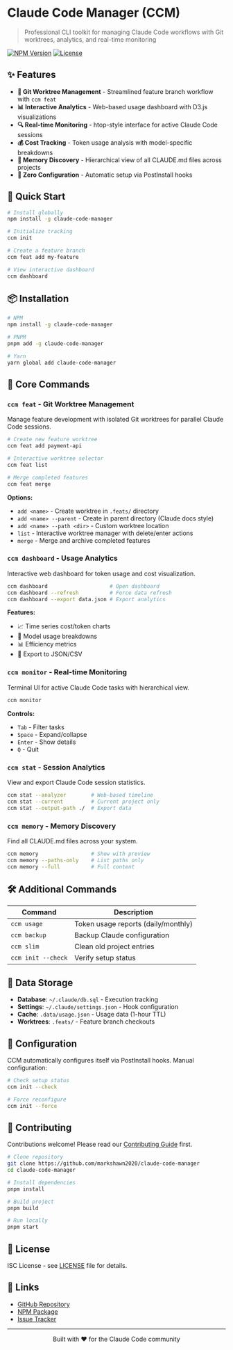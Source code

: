 # Claude Code Manager (CCM)

> Professional CLI toolkit for managing Claude Code workflows with Git worktrees, analytics, and real-time monitoring

[![NPM Version](https://img.shields.io/npm/v/claude-code-manager)](https://www.npmjs.com/package/claude-code-manager)
[![License](https://img.shields.io/npm/l/claude-code-manager)](LICENSE)

## ✨ Features

- **🌳 Git Worktree Management** - Streamlined feature branch workflow with `ccm feat`
- **📊 Interactive Analytics** - Web-based usage dashboard with D3.js visualizations
- **🔍 Real-time Monitoring** - htop-style interface for active Claude Code sessions
- **💰 Cost Tracking** - Token usage analysis with model-specific breakdowns
- **📝 Memory Discovery** - Hierarchical view of all CLAUDE.md files across projects
- **🚀 Zero Configuration** - Automatic setup via PostInstall hooks

## 🚀 Quick Start

```bash
# Install globally
npm install -g claude-code-manager

# Initialize tracking
ccm init

# Create a feature branch
ccm feat add my-feature

# View interactive dashboard
ccm dashboard
```

## 📦 Installation

```bash
# NPM
npm install -g claude-code-manager

# PNPM
pnpm add -g claude-code-manager

# Yarn
yarn global add claude-code-manager
```

## 🎯 Core Commands

### `ccm feat` - Git Worktree Management

Manage feature development with isolated Git worktrees for parallel Claude Code sessions.

```bash
# Create new feature worktree
ccm feat add payment-api

# Interactive worktree selector
ccm feat list

# Merge completed features
ccm feat merge
```

**Options:**
- `add <name>` - Create worktree in `.feats/` directory
- `add <name> --parent` - Create in parent directory (Claude docs style)
- `add <name> --path <dir>` - Custom worktree location
- `list` - Interactive worktree manager with delete/enter actions
- `merge` - Merge and archive completed features

### `ccm dashboard` - Usage Analytics

Interactive web dashboard for token usage and cost visualization.

```bash
ccm dashboard                    # Open dashboard
ccm dashboard --refresh          # Force data refresh
ccm dashboard --export data.json # Export analytics
```

**Features:**
- 📈 Time series cost/token charts
- 🥧 Model usage breakdowns
- 📊 Efficiency metrics
- 💾 Export to JSON/CSV

### `ccm monitor` - Real-time Monitoring

Terminal UI for active Claude Code tasks with hierarchical view.

```bash
ccm monitor
```

**Controls:**
- `Tab` - Filter tasks
- `Space` - Expand/collapse
- `Enter` - Show details
- `Q` - Quit

### `ccm stat` - Session Analytics

View and export Claude Code session statistics.

```bash
ccm stat --analyzer        # Web-based timeline
ccm stat --current         # Current project only
ccm stat --output-path ./  # Export data
```

### `ccm memory` - Memory Discovery

Find all CLAUDE.md files across your system.

```bash
ccm memory                 # Show with preview
ccm memory --paths-only    # List paths only
ccm memory --full          # Full content
```

## 🛠️ Additional Commands

| Command | Description |
|---------|-------------|
| `ccm usage` | Token usage reports (daily/monthly) |
| `ccm backup` | Backup Claude configuration |
| `ccm slim` | Clean old project entries |
| `ccm init --check` | Verify setup status |

## 📁 Data Storage

- **Database**: `~/.claude/db.sql` - Execution tracking
- **Settings**: `~/.claude/settings.json` - Hook configuration  
- **Cache**: `.data/usage.json` - Usage data (1-hour TTL)
- **Worktrees**: `.feats/` - Feature branch checkouts

## 🔧 Configuration

CCM automatically configures itself via PostInstall hooks. Manual configuration:

```bash
# Check setup status
ccm init --check

# Force reconfigure
ccm init --force
```

## 🤝 Contributing

Contributions welcome! Please read our [Contributing Guide](CONTRIBUTING.md) first.

```bash
# Clone repository
git clone https://github.com/markshawn2020/claude-code-manager
cd claude-code-manager

# Install dependencies
pnpm install

# Build project
pnpm build

# Run locally
pnpm start
```

## 📄 License

ISC License - see [LICENSE](LICENSE) file for details.

## 🔗 Links

- [GitHub Repository](https://github.com/markshawn2020/claude-code-manager)
- [NPM Package](https://www.npmjs.com/package/claude-code-manager)
- [Issue Tracker](https://github.com/markshawn2020/claude-code-manager/issues)

---

<p align="center">Built with ❤️ for the Claude Code community</p>